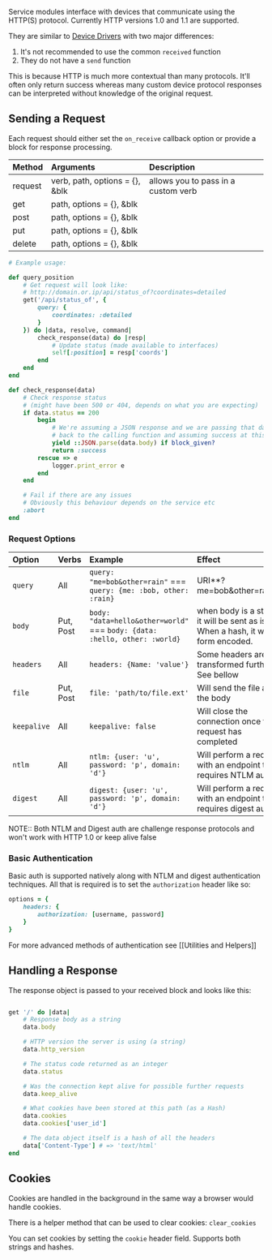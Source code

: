 Service modules interface with devices that communicate using the HTTP(S) protocol. Currently HTTP versions 1.0 and 1.1 are supported.

They are similar to [Device Drivers](driver-development/device-drivers.md) with two major differences:

1. It's not recommended to use the common `received` function
2. They do not have a `send` function

This is because HTTP is much more contextual than many protocols. It'll often only return success whereas many custom device protocol responses can be interpreted without knowledge of the original request.

## Sending a Request

Each request should either set the `on_receive` callback option or provide a block for response processing.

| Method | Arguments | Description |
| :--- | :--- | :--- |
| request | verb, path, options = {}, &blk | allows you to pass in a custom verb |
| get | path, options = {}, &blk | |
| post | path, options = {}, &blk |  |
| put | path, options = {}, &blk |  |
| delete | path, options = {}, &blk |  |

```ruby
# Example usage:

def query_position
    # Get request will look like:
    # http://domain.or.ip/api/status_of?coordinates=detailed
    get('/api/status_of', {
        query: {
            coordinates: :detailed
        }
    }) do |data, resolve, command|
        check_response(data) do |resp|
            # Update status (made available to interfaces)
            self[:position] = resp['coords']
        end
    end
end

def check_response(data)
    # Check response status
    # (might have been 500 or 404, depends on what you are expecting)
    if data.status == 200
        begin
            # We're assuming a JSON response and we are passing that data
            # back to the calling function and assuming success at this point
            yield ::JSON.parse(data.body) if block_given?
            return :success
        rescue => e
            logger.print_error e
        end 
    end

    # Fail if there are any issues
    # Obviously this behaviour depends on the service etc
    :abort
end

```

### Request Options

| Option | Verbs | Example | Effect |
| :--- | :--- | :--- | :--- |
| `query` | All | `query: "me=bob&other=rain"` === `query: {me: :bob, other: :rain}` | URI**?me=bob&other=rain** |
| `body` | Put, Post | `body: "data=hello&other=world"` === `body: {data: :hello, other: :world}` | when body is a string it will be sent as is. When a hash, it will be form encoded. |
| `headers` | All | `headers: {Name: 'value'}` | Some headers are transformed further. See bellow |
| `file` | Put, Post | `file: 'path/to/file.ext'` | Will send the file as the body |
| `keepalive` | All | `keepalive: false` | Will close the connection once the request has completed |
| `ntlm` | All | `ntlm: {user: 'u', password: 'p', domain: 'd'}` | Will perform a request with an endpoint that requires NTLM auth |
| `digest` | All | `digest: {user: 'u', password: 'p', domain: 'd'}` | Will perform a request with an endpoint that requires digest auth |

NOTE:: Both NTLM and Digest auth are challenge response protocols and won't work with HTTP 1.0 or keep alive false

### Basic Authentication

Basic auth is supported natively along with NTLM and digest authentication techniques.
All that is required is to set the `authorization` header like so:

```ruby
options = {
    headers: {
        authorization: [username, password]
    }
}
```

For more advanced methods of authentication see [[Utilities and Helpers]]


## Handling a Response

The response object is passed to your received block and looks like this:

```ruby

get '/' do |data|
    # Response body as a string
    data.body

    # HTTP version the server is using (a string)
    data.http_version

    # The status code returned as an integer
    data.status

    # Was the connection kept alive for possible further requests
    data.keep_alive

    # What cookies have been stored at this path (as a Hash)
    data.cookies
    data.cookies['user_id']

    # The data object itself is a hash of all the headers
    data['Content-Type'] # => 'text/html'
end

```



## Cookies

Cookies are handled in the background in the same way a browser would handle cookies.

There is a helper method that can be used to clear cookies: `clear_cookies`

You can set cookies by setting the `cookie` header field. Supports both strings and hashes.
